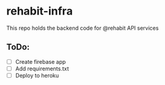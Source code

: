 # rehabit-infra

This repo holds the backend code for @rehabit API services

## ToDo:
- [ ] Create firebase app 
- [ ] Add requirements.txt
- [ ] Deploy to heroku
